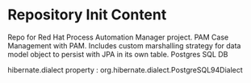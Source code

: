 Repository Init Content
=======================

Repo for Red Hat Process Automation Manager project. PAM Case Management with PAM. Includes custom marshalling strategy for data model object to persist with JPA in its own table. Postgres SQL DB

hibernate.dialect property : org.hibernate.dialect.PostgreSQL94Dialect

